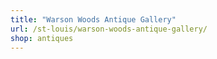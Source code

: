```yaml
---
title: "Warson Woods Antique Gallery"
url: /st-louis/warson-woods-antique-gallery/
shop: antiques
---
```

